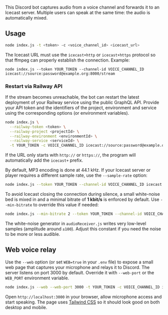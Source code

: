 
This Discord bot captures audio from a voice channel and forwards it to an Icecast server. Multiple users can speak at the same time: the audio is automatically mixed.

## Usage

```bash
node index.js -t <token> -c <voice_channel_id> <icecast_url>
```

The Icecast URL must use the `icecast+http` or `icecast+https` protocol so that ffmpeg can properly establish the connection. Example:

```
node index.js --token YOUR_TOKEN --channel-id VOICE_CHANNEL_ID icecast://source:password@example.org:8000/stream
```

### Restart via Railway API

If the stream becomes unreachable, the bot can restart the latest deployment of your Railway service using the public GraphQL API. Provide your API token and the identifiers of the project, environment and service using the corresponding options (or environment variables).

```bash
node index.js \
  --railway-token <token> \
  --railway-project <projectId> \
  --railway-environment <environmentId> \
  --railway-service <serviceId> \
  -t YOUR_TOKEN -c VOICE_CHANNEL_ID icecast://source:password@example.org:8000/stream
```

If the URL only starts with `http://` or `https://`, the program will automatically add the `icecast+` prefix.

By default, MP3 encoding is done at 44.1 kHz. If your Icecast server or player requires a different sample rate, use the `--sample-rate` option:

```bash
node index.js --token YOUR_TOKEN --channel-id VOICE_CHANNEL_ID icecast://source:password@example.org:8000/stream
```

To avoid Icecast closing the connection during silence, a small white-noise bed
is mixed in and a minimal bitrate of **1&nbsp;kbit/s** is enforced by default.
Use `--min-bitrate` to override this value if needed:

```bash
node index.js --min-bitrate 2 --token YOUR_TOKEN --channel-id VOICE_CHANNEL_ID icecast://source:password@example.org:8000/stream
```

The white-noise generator in `audioReceiver.js` writes very low-level samples
(amplitude around `±100`). Adjust this constant if you need the noise to be
more or less audible.

## Web voice relay

Use the `--web` option (or set `WEB=true` in your `.env` file) to expose a small web page that captures your microphone and relays it to Discord. The server listens on port 3000 by default. Override it with `--web-port` or the `WEB_PORT` environment variable.

```bash
node index.js --web --web-port 3000 -t YOUR_TOKEN -c VOICE_CHANNEL_ID icecast://source:password@example.org:8000/stream
```

Open `http://localhost:3000` in your browser, allow microphone access and start speaking. The page uses [Tailwind CSS](https://tailwindcss.com/) so it should look good on both desktop and mobile.
